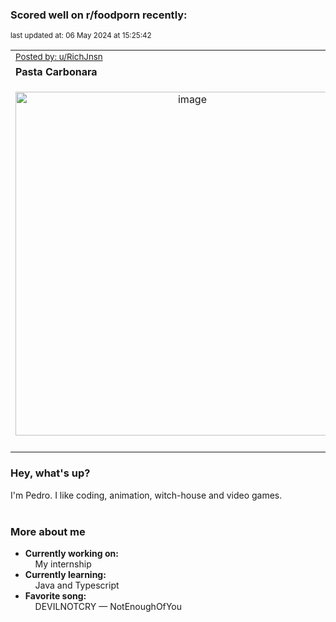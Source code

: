 ### Scored well on r/foodporn recently:

<p align="left"><sub>last updated at: 06 May 2024 at 15:25:42</sub></p>

|   |
| --- |
| <sub>[Posted by: u/RichJnsn][source]</sub> |
| **Pasta Carbonara** | 
|<p align="center"> <img alt="image" src="https://i.redd.it/ho59t74jdkxc1.jpeg" width="550" /> </p>|
|   |

### Hey, what's up?

I'm Pedro. I like coding, animation, witch-house and video games.<br><br>

### More about me
- **Currently working on:**  
&nbsp;&nbsp;&nbsp;&nbsp;My internship
- **Currently learning:**  
&nbsp;&nbsp;&nbsp;&nbsp;Java and Typescript
- **Favorite song:**  
&nbsp;&nbsp;&nbsp;&nbsp;DEVILNOTCRY — NotEnoughOfYou<br><br>

  



  
  
  
[linkedin]: https://linkedin.com/in/pedro-h-r-gomes-8a487b14a/
[gmail]: mailto:pilique11@gmail.com
[source]: https://reddit.com/r/FoodPorn/comments/1cgmeb7/pasta_carbonara/
[redditAPI]: https://www.reddit.com/dev/api/